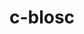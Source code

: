 ---
title: "c-blosc"
layout: cache
categories: [package, develop]
meta: {"compilers": ["cce@=18.0.0", "gcc@=10.3.0", "gcc@=11.1.0", "gcc@=11.4.0", "gcc@=12.4.0", "gcc@=7.3.1", "gcc@=9.4.0", "msvc@=19.39.33523", "oneapi@=2024.1.0", "oneapi@=2024.2.1"], "num_specs": 99, "num_specs_by_stack": {"aws-isc": 1, "aws-isc-aarch64": 1, "aws-pcluster-icelake": 1, "aws-pcluster-neoverse_v1": 6, "aws-pcluster-x86_64_v4": 12, "data-vis-sdk": 10, "e4s": 14, "e4s-cray-rhel": 12, "e4s-cray-sles": 4, "e4s-neoverse-v2": 6, "e4s-neoverse_v1": 2, "e4s-oneapi": 18, "e4s-power": 1, "e4s-rocm-external": 7, "root": 99, "windows-vis": 2}, "oss": ["amzn2", "rhel8", "sle_hpc15", "ubuntu20.04", "ubuntu22.04", "windows10.0.20348"], "platforms": ["linux", "windows"], "stacks": ["aws-isc", "aws-isc-aarch64", "aws-pcluster-icelake", "aws-pcluster-neoverse_v1", "aws-pcluster-x86_64_v4", "data-vis-sdk", "e4s", "e4s-cray-rhel", "e4s-cray-sles", "e4s-neoverse-v2", "e4s-neoverse_v1", "e4s-oneapi", "e4s-power", "e4s-rocm-external", "root", "windows-vis"], "targets": ["aarch64", "neoverse_v1", "neoverse_v2", "ppc64le", "skylake_avx512", "x86_64", "x86_64_v3", "x86_64_v4"], "versions": ["1.21.4", "1.21.5"]}
spec_details: [{"compiler": "gcc@=9.4.0", "hash": "2deumjopjyajmhx2obb6vcxe3iplcl6d", "os": "ubuntu20.04", "platform": "linux", "size": "-", "stacks": ["e4s-power", "root"], "target": "ppc64le", "variants": ["+avx2", "build_system=cmake", "build_type=Release", "generator=make", "~ipo"], "versions": ["1.21.5"]}, {"compiler": "gcc@=12.4.0", "hash": "2hnt6e2jkggoy5i3lxiabhotnlitazzq", "os": "amzn2", "platform": "linux", "size": "-", "stacks": ["aws-pcluster-neoverse_v1", "root"], "target": "neoverse_v1", "variants": ["+avx2", "build_system=cmake", "build_type=Release", "generator=make", "~ipo"], "versions": ["1.21.5"]}, {"compiler": "gcc@=12.4.0", "hash": "2lppi4vrpy4tm7yj7suctx6p3b2fdwnv", "os": "amzn2", "platform": "linux", "size": "-", "stacks": ["aws-pcluster-neoverse_v1", "root"], "target": "neoverse_v1", "variants": ["+avx2", "build_system=cmake", "build_type=Release", "generator=make", "~ipo"], "versions": ["1.21.5"]}, {"compiler": "oneapi@=2024.1.0", "hash": "2nc244mw6odtkzoe7jhu3ldiqlg2oueg", "os": "amzn2", "platform": "linux", "size": "-", "stacks": ["aws-pcluster-x86_64_v4", "root"], "target": "x86_64_v3", "variants": ["+avx2", "build_system=cmake", "build_type=Release", "generator=make", "~ipo"], "versions": ["1.21.5"]}, {"compiler": "oneapi@=2024.2.1", "hash": "2smcmfw32oc5qu5oofoc4kirypqwl57i", "os": "ubuntu22.04", "platform": "linux", "size": "-", "stacks": ["e4s-oneapi", "root"], "target": "x86_64_v3", "variants": ["+avx2", "build_system=cmake", "build_type=Release", "generator=make", "~ipo"], "versions": ["1.21.5"]}, {"compiler": "gcc@=12.4.0", "hash": "377he3azhcfsiemzq6zfjl7qwrtddpas", "os": "amzn2", "platform": "linux", "size": "-", "stacks": ["root"], "target": "neoverse_v1", "variants": ["+avx2", "build_system=cmake", "build_type=Release", "generator=make", "~ipo"], "versions": ["1.21.5"]}, {"compiler": "gcc@=7.3.1", "hash": "3reujmnnvxrftush5k23feh72wxjnmk4", "os": "amzn2", "platform": "linux", "size": "-", "stacks": ["aws-isc-aarch64", "root"], "target": "aarch64", "variants": ["+avx2", "build_system=cmake", "build_type=Release", "generator=make", "~ipo"], "versions": ["1.21.5"]}, {"compiler": "gcc@=11.1.0", "hash": "3t6f5aud3lmalrermmouuk4ydfm2hmwo", "os": "ubuntu20.04", "platform": "linux", "size": "-", "stacks": ["data-vis-sdk", "root"], "target": "x86_64_v3", "variants": ["+avx2", "build_system=cmake", "build_type=Release", "generator=make", "~ipo"], "versions": ["1.21.5"]}, {"compiler": "oneapi@=2024.1.0", "hash": "4i3t4vfymyyugfhabz5c5m4tc6ricfxz", "os": "amzn2", "platform": "linux", "size": "-", "stacks": ["aws-pcluster-x86_64_v4", "root"], "target": "x86_64_v3", "variants": ["+avx2", "build_system=cmake", "build_type=Release", "generator=make", "~ipo"], "versions": ["1.21.5"]}, {"compiler": "oneapi@=2024.2.1", "hash": "4t2szgnxjm4xkzotvz2ao226axj2qshp", "os": "ubuntu22.04", "platform": "linux", "size": "-", "stacks": ["e4s-oneapi", "root"], "target": "x86_64_v3", "variants": ["+avx2", "build_system=cmake", "build_type=Release", "generator=make", "~ipo"], "versions": ["1.21.5"]}, {"compiler": "gcc@=11.4.0", "hash": "55rude7yoeounlidwauvavmiwshjc7zy", "os": "ubuntu22.04", "platform": "linux", "size": "-", "stacks": ["e4s", "e4s-rocm-external", "root"], "target": "x86_64_v3", "variants": ["+avx2", "build_system=cmake", "build_type=Release", "generator=make", "~ipo"], "versions": ["1.21.5"]}, {"compiler": "cce@=18.0.0", "hash": "5do637ilrjf7liy624ni36rwguqbrtjl", "os": "rhel8", "platform": "linux", "size": "-", "stacks": ["root"], "target": "x86_64_v3", "variants": ["+avx2", "build_system=cmake", "build_type=Release", "generator=make", "~ipo"], "versions": ["1.21.5"]}, {"compiler": "oneapi@=2024.2.1", "hash": "6kcvuk4535zmkhg6bcibom2dffld75np", "os": "ubuntu22.04", "platform": "linux", "size": "-", "stacks": ["e4s-oneapi", "root"], "target": "x86_64_v3", "variants": ["+avx2", "build_system=cmake", "build_type=Release", "generator=make", "~ipo"], "versions": ["1.21.5"]}, {"compiler": "gcc@=11.4.0", "hash": "6kfrd6ffcvnnbw5iinndkopn7u6ogar4", "os": "ubuntu22.04", "platform": "linux", "size": "-", "stacks": ["e4s", "root"], "target": "x86_64_v3", "variants": ["+avx2", "build_system=cmake", "build_type=Release", "generator=make", "~ipo"], "versions": ["1.21.5"]}, {"compiler": "cce@=18.0.0", "hash": "6r55xhfh3bsbvr6ygpgfi6emqb63yjfy", "os": "rhel8", "platform": "linux", "size": "-", "stacks": ["e4s-cray-rhel", "root"], "target": "x86_64_v3", "variants": ["+avx2", "build_system=cmake", "build_type=Release", "generator=make", "~ipo"], "versions": ["1.21.5"]}, {"compiler": "gcc@=11.1.0", "hash": "6rmjm6pzsa57ccy7hvijlzejeec3hf5c", "os": "ubuntu20.04", "platform": "linux", "size": "-", "stacks": ["data-vis-sdk", "root"], "target": "x86_64_v3", "variants": ["+avx2", "build_system=cmake", "build_type=Release", "generator=make", "~ipo"], "versions": ["1.21.5"]}, {"compiler": "oneapi@=2024.2.1", "hash": "6wczhezxcbzybem5tnve7gyu2o6ulf5a", "os": "ubuntu22.04", "platform": "linux", "size": "-", "stacks": ["e4s-oneapi", "root"], "target": "x86_64_v3", "variants": ["+avx2", "build_system=cmake", "build_type=Release", "generator=make", "~ipo"], "versions": ["1.21.5"]}, {"compiler": "oneapi@=2024.1.0", "hash": "756quzv4cazl6grmn7q57twxq6rtjgea", "os": "amzn2", "platform": "linux", "size": "-", "stacks": ["aws-pcluster-x86_64_v4", "root"], "target": "x86_64_v3", "variants": ["+avx2", "build_system=cmake", "build_type=Release", "generator=make", "~ipo"], "versions": ["1.21.5"]}, {"compiler": "gcc@=10.3.0", "hash": "7646qcebk2ly5chnihs4wo5umo2ecqu5", "os": "sle_hpc15", "platform": "linux", "size": "-", "stacks": ["e4s-cray-sles", "root"], "target": "x86_64_v4", "variants": ["+avx2", "build_system=cmake", "build_type=Release", "generator=make", "~ipo"], "versions": ["1.21.5"]}, {"compiler": "gcc@=11.4.0", "hash": "7jufaw2k5ht7ky57oro5zj3ztmg6zpks", "os": "ubuntu22.04", "platform": "linux", "size": "-", "stacks": ["e4s", "root"], "target": "x86_64_v3", "variants": ["+avx2", "build_system=cmake", "build_type=Release", "generator=make", "~ipo"], "versions": ["1.21.5"]}, {"compiler": "cce@=18.0.0", "hash": "7ry67l3ge7dyrm2d2ggaf3t6p3dpethq", "os": "rhel8", "platform": "linux", "size": "-", "stacks": ["e4s-cray-rhel", "root"], "target": "x86_64_v3", "variants": ["+avx2", "build_system=cmake", "build_type=Release", "generator=make", "~ipo"], "versions": ["1.21.5"]}, {"compiler": "gcc@=11.4.0", "hash": "7srn6ctoepht237gnawbocutrauoytdn", "os": "ubuntu22.04", "platform": "linux", "size": "-", "stacks": ["e4s-neoverse-v2", "root"], "target": "neoverse_v2", "variants": ["+avx2", "build_system=cmake", "build_type=Release", "generator=make", "~ipo"], "versions": ["1.21.5"]}, {"compiler": "gcc@=11.4.0", "hash": "7t6gpamaz6afgygicwhg6jnekh573lx3", "os": "ubuntu22.04", "platform": "linux", "size": "-", "stacks": ["e4s", "root"], "target": "x86_64_v3", "variants": ["+avx2", "build_system=cmake", "build_type=Release", "generator=make", "~ipo"], "versions": ["1.21.5"]}, {"compiler": "oneapi@=2024.2.1", "hash": "7uqqap47f7vcuvuo7xzcgb27dedk57vf", "os": "ubuntu22.04", "platform": "linux", "size": "-", "stacks": ["e4s-oneapi", "root"], "target": "x86_64_v3", "variants": ["+avx2", "build_system=cmake", "build_type=Release", "generator=make", "~ipo"], "versions": ["1.21.5"]}, {"compiler": "oneapi@=2024.2.1", "hash": "7yly4bjtgpuohi6fekvl53nbgk5cumrk", "os": "ubuntu22.04", "platform": "linux", "size": "-", "stacks": ["e4s-oneapi", "root"], "target": "x86_64_v3", "variants": ["+avx2", "build_system=cmake", "build_type=Release", "generator=make", "~ipo"], "versions": ["1.21.5"]}, {"compiler": "gcc@=11.1.0", "hash": "acafgufjrcd76rpv5qdh3e2maizr45ek", "os": "ubuntu20.04", "platform": "linux", "size": "-", "stacks": ["data-vis-sdk", "root"], "target": "x86_64_v3", "variants": ["+avx2", "build_system=cmake", "build_type=Release", "generator=make", "~ipo"], "versions": ["1.21.5"]}, {"compiler": "cce@=18.0.0", "hash": "akewgmxcwzpkfjefukxw5gjkheisfbm3", "os": "rhel8", "platform": "linux", "size": "-", "stacks": ["e4s-cray-rhel", "root"], "target": "x86_64_v3", "variants": ["+avx2", "build_system=cmake", "build_type=Release", "generator=make", "~ipo"], "versions": ["1.21.5"]}, {"compiler": "gcc@=12.4.0", "hash": "avkacdchsx4l5iodwen3c7543leh42lq", "os": "amzn2", "platform": "linux", "size": "-", "stacks": ["aws-pcluster-neoverse_v1", "root"], "target": "neoverse_v1", "variants": ["+avx2", "build_system=cmake", "build_type=Release", "generator=make", "~ipo"], "versions": ["1.21.5"]}, {"compiler": "oneapi@=2024.2.1", "hash": "bpx5cec7xbmkgrqpzll4n6qsv65vp3wh", "os": "ubuntu22.04", "platform": "linux", "size": "-", "stacks": ["e4s-oneapi", "root"], "target": "x86_64_v3", "variants": ["+avx2", "build_system=cmake", "build_type=Release", "generator=make", "~ipo"], "versions": ["1.21.5"]}, {"compiler": "gcc@=10.3.0", "hash": "bzj5jebqwxnrsrgq74ae4mekabtcbhw2", "os": "sle_hpc15", "platform": "linux", "size": "-", "stacks": ["e4s-cray-sles", "root"], "target": "x86_64_v4", "variants": ["+avx2", "build_system=cmake", "build_type=Release", "generator=make", "~ipo"], "versions": ["1.21.5"]}, {"compiler": "cce@=18.0.0", "hash": "come6qs36dk5plgfqzis7qaqscel3gml", "os": "rhel8", "platform": "linux", "size": "-", "stacks": ["e4s-cray-rhel", "root"], "target": "x86_64_v3", "variants": ["+avx2", "build_system=cmake", "build_type=Release", "generator=make", "~ipo"], "versions": ["1.21.5"]}, {"compiler": "oneapi@=2024.1.0", "hash": "cqckmryakwmpblrqumrk324flsr645e4", "os": "amzn2", "platform": "linux", "size": "-", "stacks": ["aws-pcluster-x86_64_v4", "root"], "target": "x86_64_v4", "variants": ["+avx2", "build_system=cmake", "build_type=Release", "generator=make", "~ipo"], "versions": ["1.21.5"]}, {"compiler": "cce@=18.0.0", "hash": "cwb737uakvmd77kogbfhfzyhob4k6xlg", "os": "rhel8", "platform": "linux", "size": "-", "stacks": ["e4s-cray-rhel", "root"], "target": "x86_64_v3", "variants": ["+avx2", "build_system=cmake", "build_type=Release", "generator=make", "~ipo"], "versions": ["1.21.5"]}, {"compiler": "cce@=18.0.0", "hash": "dl4neozikpteumimj77725xaq6vchxyt", "os": "rhel8", "platform": "linux", "size": "-", "stacks": ["e4s-cray-rhel", "root"], "target": "x86_64_v3", "variants": ["+avx2", "build_system=cmake", "build_type=Release", "generator=make", "~ipo"], "versions": ["1.21.5"]}, {"compiler": "gcc@=11.1.0", "hash": "drxdljtslqkc6iga3hmagagfav7jqsaw", "os": "ubuntu20.04", "platform": "linux", "size": "-", "stacks": ["data-vis-sdk", "root"], "target": "x86_64_v3", "variants": ["+avx2", "build_system=cmake", "build_type=Release", "generator=make", "~ipo"], "versions": ["1.21.5"]}, {"compiler": "gcc@=12.4.0", "hash": "e66zgclft4lg3dhlfwmqobec3pygw3r2", "os": "amzn2", "platform": "linux", "size": "-", "stacks": ["aws-pcluster-neoverse_v1", "root"], "target": "neoverse_v1", "variants": ["+avx2", "build_system=cmake", "build_type=Release", "generator=make", "~ipo"], "versions": ["1.21.5"]}, {"compiler": "gcc@=11.4.0", "hash": "e6qy3ubjinjjh7dvmqpqonti6zanczz7", "os": "ubuntu22.04", "platform": "linux", "size": "-", "stacks": ["e4s-neoverse-v2", "root"], "target": "neoverse_v2", "variants": ["+avx2", "build_system=cmake", "build_type=Release", "generator=make", "~ipo"], "versions": ["1.21.5"]}, {"compiler": "gcc@=11.4.0", "hash": "ecqsqsimbmcndvj5esj6lb4bmhsu5qe6", "os": "ubuntu22.04", "platform": "linux", "size": "-", "stacks": ["e4s", "root"], "target": "x86_64_v3", "variants": ["+avx2", "build_system=cmake", "build_type=Release", "generator=make", "~ipo"], "versions": ["1.21.5"]}, {"compiler": "oneapi@=2024.1.0", "hash": "eoocoghmrvtr47zpkpyn27g53edjglru", "os": "amzn2", "platform": "linux", "size": "-", "stacks": ["aws-pcluster-x86_64_v4", "root"], "target": "x86_64_v3", "variants": ["+avx2", "build_system=cmake", "build_type=Release", "generator=make", "~ipo"], "versions": ["1.21.5"]}, {"compiler": "oneapi@=2024.1.0", "hash": "fpdr3uhki5fbmiidf7twgmeavw5c5so4", "os": "amzn2", "platform": "linux", "size": "-", "stacks": ["aws-pcluster-x86_64_v4", "root"], "target": "x86_64_v3", "variants": ["+avx2", "build_system=cmake", "build_type=Release", "generator=make", "~ipo"], "versions": ["1.21.5"]}, {"compiler": "cce@=18.0.0", "hash": "g4j5tq5l7a7jx4t2dehcs3gbkqkv2kga", "os": "rhel8", "platform": "linux", "size": "-", "stacks": ["e4s-cray-rhel", "root"], "target": "x86_64_v3", "variants": ["+avx2", "build_system=cmake", "build_type=Release", "generator=make", "~ipo"], "versions": ["1.21.5"]}, {"compiler": "oneapi@=2024.2.1", "hash": "gzuyoiqpbbevp6lhwd4b27xipwte2jhp", "os": "ubuntu22.04", "platform": "linux", "size": "-", "stacks": ["e4s-oneapi", "root"], "target": "x86_64_v3", "variants": ["+avx2", "build_system=cmake", "build_type=Release", "generator=make", "~ipo"], "versions": ["1.21.5"]}, {"compiler": "gcc@=11.4.0", "hash": "hbrgxr6gaxl3wsiwnmb62zxwnz7audhc", "os": "ubuntu22.04", "platform": "linux", "size": "-", "stacks": ["e4s", "root"], "target": "x86_64_v3", "variants": ["+avx2", "build_system=cmake", "build_type=Release", "generator=make", "~ipo"], "versions": ["1.21.5"]}, {"compiler": "cce@=18.0.0", "hash": "imhebgpkmxjm4h3fajugqukwuj6fma6k", "os": "rhel8", "platform": "linux", "size": "-", "stacks": ["e4s-cray-rhel", "root"], "target": "x86_64_v3", "variants": ["+avx2", "build_system=cmake", "build_type=Release", "generator=make", "~ipo"], "versions": ["1.21.5"]}, {"compiler": "gcc@=7.3.1", "hash": "inbkbhg2kqu32zb4prn4jyr4f5goz6yb", "os": "amzn2", "platform": "linux", "size": "-", "stacks": ["aws-pcluster-icelake", "root"], "target": "skylake_avx512", "variants": ["+avx2", "build_system=cmake", "build_type=Release", "generator=make", "~ipo"], "versions": ["1.21.4"]}, {"compiler": "cce@=18.0.0", "hash": "ixvvv4nm6k7znh3gmrc6dpqpbhukwhi2", "os": "rhel8", "platform": "linux", "size": "-", "stacks": ["e4s-cray-rhel", "root"], "target": "x86_64_v3", "variants": ["+avx2", "build_system=cmake", "build_type=Release", "generator=make", "~ipo"], "versions": ["1.21.5"]}, {"compiler": "oneapi@=2024.1.0", "hash": "j6yzhmxreotp56ado2656rkj2hj7u4zd", "os": "amzn2", "platform": "linux", "size": "-", "stacks": ["aws-pcluster-x86_64_v4", "root"], "target": "x86_64_v4", "variants": ["+avx2", "build_system=cmake", "build_type=Release", "generator=make", "~ipo"], "versions": ["1.21.5"]}, {"compiler": "gcc@=11.1.0", "hash": "jjtjbmk46bvn7qnzedp4illt2z5dgnmh", "os": "ubuntu20.04", "platform": "linux", "size": "-", "stacks": ["data-vis-sdk", "root"], "target": "x86_64_v3", "variants": ["+avx2", "build_system=cmake", "build_type=Release", "generator=make", "~ipo"], "versions": ["1.21.5"]}, {"compiler": "cce@=18.0.0", "hash": "jvi7mv6wnacgdjpw623zjfkghv3h5pau", "os": "rhel8", "platform": "linux", "size": "-", "stacks": ["e4s-cray-rhel", "root"], "target": "x86_64_v3", "variants": ["+avx2", "build_system=cmake", "build_type=Release", "generator=make", "~ipo"], "versions": ["1.21.5"]}, {"compiler": "oneapi@=2024.2.1", "hash": "k6udaq5p7izkybxo5u4k52hq3ljojyer", "os": "ubuntu22.04", "platform": "linux", "size": "-", "stacks": ["e4s-oneapi", "root"], "target": "x86_64_v3", "variants": ["+avx2", "build_system=cmake", "build_type=Release", "generator=make", "~ipo"], "versions": ["1.21.5"]}, {"compiler": "gcc@=11.4.0", "hash": "k7k5b4iwcf5yc6jbjdz6bhf4zlgfh4fi", "os": "ubuntu22.04", "platform": "linux", "size": "-", "stacks": ["e4s", "e4s-rocm-external", "root"], "target": "x86_64_v3", "variants": ["+avx2", "build_system=cmake", "build_type=Release", "generator=make", "~ipo"], "versions": ["1.21.5"]}, {"compiler": "gcc@=11.1.0", "hash": "km2f535h3ky7sxj4r6nrdmtewqeahrip", "os": "ubuntu20.04", "platform": "linux", "size": "-", "stacks": ["data-vis-sdk", "root"], "target": "x86_64_v3", "variants": ["+avx2", "build_system=cmake", "build_type=Release", "generator=make", "~ipo"], "versions": ["1.21.5"]}, {"compiler": "oneapi@=2024.1.0", "hash": "kudixllnap7knqymiqxat2j7yiyp357v", "os": "amzn2", "platform": "linux", "size": "-", "stacks": ["aws-pcluster-x86_64_v4", "root"], "target": "x86_64_v4", "variants": ["+avx2", "build_system=cmake", "build_type=Release", "generator=make", "~ipo"], "versions": ["1.21.5"]}, {"compiler": "gcc@=10.3.0", "hash": "lg2o3qsb4sg6jkihxsfwkn5233o6fklb", "os": "sle_hpc15", "platform": "linux", "size": "-", "stacks": ["e4s-cray-sles", "root"], "target": "x86_64_v4", "variants": ["+avx2", "build_system=cmake", "build_type=Release", "generator=make", "~ipo"], "versions": ["1.21.5"]}, {"compiler": "oneapi@=2024.1.0", "hash": "ltjjylkze2f3c54hdatxcokxobqr3oen", "os": "amzn2", "platform": "linux", "size": "-", "stacks": ["aws-pcluster-x86_64_v4", "root"], "target": "x86_64_v3", "variants": ["+avx2", "build_system=cmake", "build_type=Release", "generator=make", "~ipo"], "versions": ["1.21.5"]}, {"compiler": "gcc@=11.4.0", "hash": "mdsmi6wcar5qbeyzwwhwyzpnolxg6nfr", "os": "ubuntu22.04", "platform": "linux", "size": "-", "stacks": ["e4s", "e4s-rocm-external", "root"], "target": "x86_64_v3", "variants": ["+avx2", "build_system=cmake", "build_type=Release", "generator=make", "~ipo"], "versions": ["1.21.5"]}, {"compiler": "msvc@=19.39.33523", "hash": "mkkquqbygcxwxzf7pd6mdkgakbbxdv75", "os": "windows10.0.20348", "platform": "windows", "size": "-", "stacks": ["root", "windows-vis"], "target": "x86_64", "variants": ["+avx2", "build_system=cmake", "build_type=Release", "generator=ninja", "~ipo"], "versions": ["1.21.5"]}, {"compiler": "gcc@=11.4.0", "hash": "ocfq3juj5apckyenhxxkoi34vccutwmu", "os": "ubuntu22.04", "platform": "linux", "size": "-", "stacks": ["e4s", "e4s-rocm-external", "root"], "target": "x86_64_v3", "variants": ["+avx2", "build_system=cmake", "build_type=Release", "generator=make", "~ipo"], "versions": ["1.21.5"]}, {"compiler": "oneapi@=2024.1.0", "hash": "oh7p32xhnmivkxlnqzgpmtfreip5vlnb", "os": "amzn2", "platform": "linux", "size": "-", "stacks": ["aws-pcluster-x86_64_v4", "root"], "target": "x86_64_v4", "variants": ["+avx2", "build_system=cmake", "build_type=Release", "generator=make", "~ipo"], "versions": ["1.21.5"]}, {"compiler": "oneapi@=2024.1.0", "hash": "p26kjizgl2xfu4ohqg22huxkh4r4ld2b", "os": "amzn2", "platform": "linux", "size": "-", "stacks": ["root"], "target": "x86_64_v4", "variants": ["+avx2", "build_system=cmake", "build_type=Release", "generator=make", "~ipo"], "versions": ["1.21.5"]}, {"compiler": "cce@=18.0.0", "hash": "p6elvilqc45obklnpcixwlvxtsorepnu", "os": "rhel8", "platform": "linux", "size": "-", "stacks": ["e4s-cray-rhel", "root"], "target": "x86_64_v3", "variants": ["+avx2", "build_system=cmake", "build_type=Release", "generator=make", "~ipo"], "versions": ["1.21.5"]}, {"compiler": "gcc@=11.4.0", "hash": "pq73cgmjvvikr2662ftrzeyp6erao7v4", "os": "ubuntu22.04", "platform": "linux", "size": "-", "stacks": ["e4s-neoverse-v2", "root"], "target": "neoverse_v2", "variants": ["+avx2", "build_system=cmake", "build_type=Release", "generator=make", "~ipo"], "versions": ["1.21.5"]}, {"compiler": "oneapi@=2024.1.0", "hash": "q7beujgoncl5elb57ltwimlzyyxgbafd", "os": "amzn2", "platform": "linux", "size": "-", "stacks": ["aws-pcluster-x86_64_v4", "root"], "target": "x86_64_v4", "variants": ["+avx2", "build_system=cmake", "build_type=Release", "generator=make", "~ipo"], "versions": ["1.21.5"]}, {"compiler": "oneapi@=2024.1.0", "hash": "qqc3wtjow7rhimonk5ox3zvxecf6kohu", "os": "amzn2", "platform": "linux", "size": "-", "stacks": ["root"], "target": "x86_64_v3", "variants": ["+avx2", "build_system=cmake", "build_type=Release", "generator=make", "~ipo"], "versions": ["1.21.5"]}, {"compiler": "oneapi@=2024.2.1", "hash": "rj4yoesnvkprcqn4uprnqqukomzyzv3s", "os": "ubuntu22.04", "platform": "linux", "size": "-", "stacks": ["e4s-oneapi", "root"], "target": "x86_64_v3", "variants": ["+avx2", "build_system=cmake", "build_type=Release", "generator=make", "~ipo"], "versions": ["1.21.5"]}, {"compiler": "oneapi@=2024.2.1", "hash": "rr7zfk6ytkbw6chup52herg4moauqqwv", "os": "ubuntu22.04", "platform": "linux", "size": "-", "stacks": ["e4s-oneapi", "root"], "target": "x86_64_v3", "variants": ["+avx2", "build_system=cmake", "build_type=Release", "generator=make", "~ipo"], "versions": ["1.21.5"]}, {"compiler": "oneapi@=2024.2.1", "hash": "rvz7bybnqyqykdxc2rrxivh3ylegrx5q", "os": "ubuntu22.04", "platform": "linux", "size": "-", "stacks": ["root"], "target": "x86_64_v3", "variants": ["+avx2", "build_system=cmake", "build_type=Release", "generator=make", "~ipo"], "versions": ["1.21.5"]}, {"compiler": "gcc@=11.4.0", "hash": "ry7fd7nvc4sv65zte3tnev5iqqg7tsam", "os": "ubuntu22.04", "platform": "linux", "size": "-", "stacks": ["e4s-neoverse-v2", "root"], "target": "neoverse_v2", "variants": ["+avx2", "build_system=cmake", "build_type=Release", "generator=make", "~ipo"], "versions": ["1.21.5"]}, {"compiler": "gcc@=11.4.0", "hash": "s7rffdzikjbdfglpbpno7gudqar2t3cj", "os": "ubuntu22.04", "platform": "linux", "size": "-", "stacks": ["e4s", "root"], "target": "x86_64_v3", "variants": ["+avx2", "build_system=cmake", "build_type=Release", "generator=make", "~ipo"], "versions": ["1.21.5"]}, {"compiler": "gcc@=11.4.0", "hash": "tjmc5pq72t3omikfu5u25zipisfpqhqo", "os": "ubuntu22.04", "platform": "linux", "size": "-", "stacks": ["e4s-neoverse_v1", "root"], "target": "neoverse_v1", "variants": ["+avx2", "build_system=cmake", "build_type=Release", "generator=make", "~ipo"], "versions": ["1.21.5"]}, {"compiler": "gcc@=11.1.0", "hash": "u7latp5dkln344lgwnlsbxmjhnboraus", "os": "ubuntu20.04", "platform": "linux", "size": "-", "stacks": ["data-vis-sdk", "root"], "target": "x86_64_v3", "variants": ["+avx2", "build_system=cmake", "build_type=Release", "generator=make", "~ipo"], "versions": ["1.21.5"]}, {"compiler": "oneapi@=2024.2.1", "hash": "ubgfb5mvkxoohfbaupvzl5u3r2vo5s2h", "os": "ubuntu22.04", "platform": "linux", "size": "-", "stacks": ["e4s-oneapi", "root"], "target": "x86_64_v3", "variants": ["+avx2", "build_system=cmake", "build_type=Release", "generator=make", "~ipo"], "versions": ["1.21.5"]}, {"compiler": "gcc@=11.4.0", "hash": "upto3jjghjebe5supqpr7i5yets2k3u5", "os": "ubuntu22.04", "platform": "linux", "size": "-", "stacks": ["e4s-neoverse-v2", "root"], "target": "neoverse_v2", "variants": ["+avx2", "build_system=cmake", "build_type=Release", "generator=make", "~ipo"], "versions": ["1.21.5"]}, {"compiler": "oneapi@=2024.2.1", "hash": "uu32e7ktyl5fu23heio4cibmcbfocney", "os": "ubuntu22.04", "platform": "linux", "size": "-", "stacks": ["e4s-oneapi", "root"], "target": "x86_64_v3", "variants": ["+avx2", "build_system=cmake", "build_type=Release", "generator=make", "~ipo"], "versions": ["1.21.5"]}, {"compiler": "gcc@=11.4.0", "hash": "uywywjjxn7vhfjbfegfix7yb4b7moz34", "os": "ubuntu22.04", "platform": "linux", "size": "-", "stacks": ["e4s-neoverse_v1", "root"], "target": "neoverse_v1", "variants": ["+avx2", "build_system=cmake", "build_type=Release", "generator=make", "~ipo"], "versions": ["1.21.5"]}, {"compiler": "oneapi@=2024.2.1", "hash": "v3lwtyjwyosapyg66ytpsytrv7cud6yu", "os": "ubuntu22.04", "platform": "linux", "size": "-", "stacks": ["root"], "target": "x86_64_v3", "variants": ["+avx2", "build_system=cmake", "build_type=Release", "generator=make", "~ipo"], "versions": ["1.21.5"]}, {"compiler": "oneapi@=2024.2.1", "hash": "vfc76rqadcg6dlfiy24bv2hpxdpylrio", "os": "ubuntu22.04", "platform": "linux", "size": "-", "stacks": ["e4s-oneapi", "root"], "target": "x86_64_v3", "variants": ["+avx2", "build_system=cmake", "build_type=Release", "generator=make", "~ipo"], "versions": ["1.21.5"]}, {"compiler": "oneapi@=2024.2.1", "hash": "vlkvb5iwrggjb7e35mik7ymmb6tvluut", "os": "ubuntu22.04", "platform": "linux", "size": "-", "stacks": ["e4s-oneapi", "root"], "target": "x86_64_v3", "variants": ["+avx2", "build_system=cmake", "build_type=Release", "generator=make", "~ipo"], "versions": ["1.21.5"]}, {"compiler": "gcc@=7.3.1", "hash": "vquzjr2e3qkencgwkyi7ylw53zul4oad", "os": "amzn2", "platform": "linux", "size": "-", "stacks": ["aws-isc", "root"], "target": "x86_64_v3", "variants": ["+avx2", "build_system=cmake", "build_type=Release", "generator=make", "~ipo"], "versions": ["1.21.5"]}, {"compiler": "oneapi@=2024.2.1", "hash": "vxiny54ujbhfck3opuacm5mpbk4dpjtq", "os": "ubuntu22.04", "platform": "linux", "size": "-", "stacks": ["root"], "target": "x86_64_v3", "variants": ["+avx2", "build_system=cmake", "build_type=Release", "generator=make", "~ipo"], "versions": ["1.21.5"]}, {"compiler": "oneapi@=2024.2.1", "hash": "vyz6behbtzy4r4xmmprtv7gffj7ni6fn", "os": "ubuntu22.04", "platform": "linux", "size": "-", "stacks": ["e4s-oneapi", "root"], "target": "x86_64_v3", "variants": ["+avx2", "build_system=cmake", "build_type=Release", "generator=make", "~ipo"], "versions": ["1.21.5"]}, {"compiler": "gcc@=10.3.0", "hash": "w4x6xy277fm7gzl2smjcq5poiwa734lh", "os": "sle_hpc15", "platform": "linux", "size": "-", "stacks": ["e4s-cray-sles", "root"], "target": "x86_64_v4", "variants": ["+avx2", "build_system=cmake", "build_type=Release", "generator=make", "~ipo"], "versions": ["1.21.5"]}, {"compiler": "gcc@=11.1.0", "hash": "wiex5zx466gxervgk5s4lntxyhdh7vyf", "os": "ubuntu20.04", "platform": "linux", "size": "-", "stacks": ["data-vis-sdk", "root"], "target": "x86_64_v3", "variants": ["+avx2", "build_system=cmake", "build_type=Release", "generator=make", "~ipo"], "versions": ["1.21.5"]}, {"compiler": "cce@=18.0.0", "hash": "x2awi3dc4z5tdykqg3ptcvipsb4nrnhg", "os": "rhel8", "platform": "linux", "size": "-", "stacks": ["root"], "target": "x86_64_v3", "variants": ["+avx2", "build_system=cmake", "build_type=Release", "generator=make", "~ipo"], "versions": ["1.21.5"]}, {"compiler": "cce@=18.0.0", "hash": "x4wj7sdokjz4nygbuctoylcapx2olzdu", "os": "rhel8", "platform": "linux", "size": "-", "stacks": ["e4s-cray-rhel", "root"], "target": "x86_64_v3", "variants": ["+avx2", "build_system=cmake", "build_type=Release", "generator=make", "~ipo"], "versions": ["1.21.5"]}, {"compiler": "gcc@=11.4.0", "hash": "xgunawdwcpwvxynqzxczxp4dll4ue7ti", "os": "ubuntu22.04", "platform": "linux", "size": "-", "stacks": ["e4s", "root"], "target": "x86_64_v3", "variants": ["+avx2", "build_system=cmake", "build_type=Release", "generator=make", "~ipo"], "versions": ["1.21.5"]}, {"compiler": "gcc@=11.4.0", "hash": "xnwekxrxw35vycqj4fad4zj3jw33ihxw", "os": "ubuntu22.04", "platform": "linux", "size": "-", "stacks": ["e4s", "e4s-rocm-external", "root"], "target": "x86_64_v3", "variants": ["+avx2", "build_system=cmake", "build_type=Release", "generator=make", "~ipo"], "versions": ["1.21.5"]}, {"compiler": "oneapi@=2024.1.0", "hash": "y3fuizoelboxyk4bix4o56yeb6i447wg", "os": "amzn2", "platform": "linux", "size": "-", "stacks": ["aws-pcluster-x86_64_v4", "root"], "target": "x86_64_v4", "variants": ["+avx2", "build_system=cmake", "build_type=Release", "generator=make", "~ipo"], "versions": ["1.21.5"]}, {"compiler": "gcc@=11.4.0", "hash": "ycq6p4w7o7xbzrubdx76sk3suaefd7zt", "os": "ubuntu22.04", "platform": "linux", "size": "-", "stacks": ["e4s", "e4s-rocm-external", "root"], "target": "x86_64_v3", "variants": ["+avx2", "build_system=cmake", "build_type=Release", "generator=make", "~ipo"], "versions": ["1.21.5"]}, {"compiler": "oneapi@=2024.2.1", "hash": "ygxjztf3plkx6ricahgihfd5be6larj6", "os": "ubuntu22.04", "platform": "linux", "size": "-", "stacks": ["e4s-oneapi", "root"], "target": "x86_64_v3", "variants": ["+avx2", "build_system=cmake", "build_type=Release", "generator=make", "~ipo"], "versions": ["1.21.5"]}, {"compiler": "msvc@=19.39.33523", "hash": "ym7ytesjiy3rgjrrd2u7ah5nlectlhh4", "os": "windows10.0.20348", "platform": "windows", "size": "-", "stacks": ["root", "windows-vis"], "target": "x86_64", "variants": ["+avx2", "build_system=cmake", "build_type=Release", "generator=ninja", "~ipo"], "versions": ["1.21.5"]}, {"compiler": "gcc@=11.1.0", "hash": "yrcst377oop6sngagzxcydz6hkk4rqeo", "os": "ubuntu20.04", "platform": "linux", "size": "-", "stacks": ["data-vis-sdk", "root"], "target": "x86_64_v3", "variants": ["+avx2", "build_system=cmake", "build_type=Release", "generator=make", "~ipo"], "versions": ["1.21.5"]}, {"compiler": "gcc@=11.4.0", "hash": "zbrioeidcdrwrav4vaz2tbp65ltbvwb2", "os": "ubuntu22.04", "platform": "linux", "size": "-", "stacks": ["root"], "target": "neoverse_v2", "variants": ["+avx2", "build_system=cmake", "build_type=Release", "generator=make", "~ipo"], "versions": ["1.21.5"]}, {"compiler": "gcc@=12.4.0", "hash": "zbzil5txlz2x72lpq7d4edvf3c3tfywc", "os": "amzn2", "platform": "linux", "size": "-", "stacks": ["aws-pcluster-neoverse_v1", "root"], "target": "neoverse_v1", "variants": ["+avx2", "build_system=cmake", "build_type=Release", "generator=make", "~ipo"], "versions": ["1.21.5"]}, {"compiler": "gcc@=11.4.0", "hash": "zghrabyirn2kte5xsojj7nwavyi5vubl", "os": "ubuntu22.04", "platform": "linux", "size": "-", "stacks": ["e4s", "e4s-rocm-external", "root"], "target": "x86_64_v3", "variants": ["+avx2", "build_system=cmake", "build_type=Release", "generator=make", "~ipo"], "versions": ["1.21.5"]}, {"compiler": "gcc@=11.1.0", "hash": "zncpdy2okqq2qqwtf2vu374jawrfzmgd", "os": "ubuntu20.04", "platform": "linux", "size": "-", "stacks": ["data-vis-sdk", "root"], "target": "x86_64_v3", "variants": ["+avx2", "build_system=cmake", "build_type=Release", "generator=make", "~ipo"], "versions": ["1.21.5"]}, {"compiler": "oneapi@=2024.2.1", "hash": "znxbxi4lp54jo6iaqlf7wpyb635rldug", "os": "ubuntu22.04", "platform": "linux", "size": "-", "stacks": ["e4s-oneapi", "root"], "target": "x86_64_v3", "variants": ["+avx2", "build_system=cmake", "build_type=Release", "generator=make", "~ipo"], "versions": ["1.21.5"]}, {"compiler": "gcc@=11.4.0", "hash": "zs5uwulxsfo53xieqkxmalz4ccpksjxp", "os": "ubuntu22.04", "platform": "linux", "size": "-", "stacks": ["e4s-neoverse-v2", "root"], "target": "neoverse_v2", "variants": ["+avx2", "build_system=cmake", "build_type=Release", "generator=make", "~ipo"], "versions": ["1.21.5"]}, {"compiler": "gcc@=12.4.0", "hash": "ztvvh4nxkinxzylgypsf5fhc6w4anc4u", "os": "amzn2", "platform": "linux", "size": "-", "stacks": ["aws-pcluster-neoverse_v1", "root"], "target": "neoverse_v1", "variants": ["+avx2", "build_system=cmake", "build_type=Release", "generator=make", "~ipo"], "versions": ["1.21.5"]}]
---
